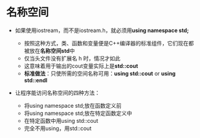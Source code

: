 # 名称空间
* 如果使用iostream，而不是iostream.h，就必须用**using namespace std;**
    * 按照这种方式，类、函数和变量便是C++编译器的标准组件，它们现在都被放在**名称空间std**中
    * 仅当头文件没有扩展名 h 时，情况才如此
    * 这意味着用于输出的cout变量实际上是**std::cout**
    * **标准做法**：只使所需的空间名称可用：**using std::cout** or **using std::endl**

* 让程序能访问名称空间的四种方法：
    * 将using namespace std;放在函数定义前
    * 将using namespace std;放在特定函数定义中
    * 在特定函数中用using std::cout
    * 完全不用using，用std::cout